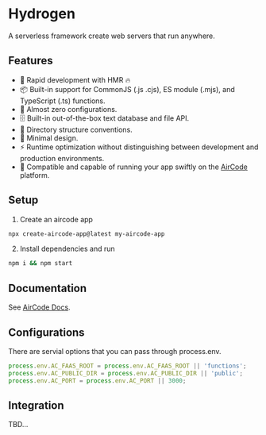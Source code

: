 # Hydrogen

A serverless framework create web servers that run anywhere. 

## Features

- 🐇 Rapid development with HMR 🔥
- 📦 Built-in support for CommonJS (.js .cjs), ES module (.mjs), and TypeScript (.ts) functions.
- 🧸 Almost zero configurations.
- 🗄️ Built-in out-of-the-box text database and file API.
- 📁 Directory structure conventions.
- 🤏 Minimal design.
- ⚡️ Runtime optimization without distinguishing between development and production environments.
- 🧊 Compatible and capable of running your app swiftly on the [AirCode](https://aircode.io) platform.

## Setup

1. Create an aircode app

```bash
npx create-aircode-app@latest my-aircode-app
```

2. Install dependencies and run

```bash
npm i && npm start
```

## Documentation

See [AirCode Docs](https://docs-cn.aircode.io/).

## Configurations

There are servial options that you can pass through process.env.

```js
process.env.AC_FAAS_ROOT = process.env.AC_FAAS_ROOT || 'functions';
process.env.AC_PUBLIC_DIR = process.env.AC_PUBLIC_DIR || 'public';
process.env.AC_PORT = process.env.AC_PORT || 3000;
```

## Integration

TBD...
